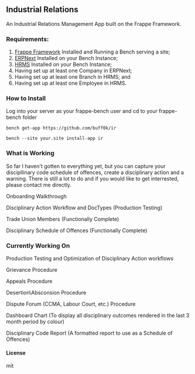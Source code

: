 ## Industrial Relations

An Industrial Relations Management App built on the Frappe Framework.


### Requirements:

1. [Frappe Framework](https://github.com/frappe/frappe) Installed and Running a Bench serving a site;
2. [ERPNext](https://github.com/frappe/erpnext) Installed on your Bench Instance;
3. [HRMS](https://github.com/frappe/hrms) Installed on your Bench Instance;
4. Having set up at least one Company in ERPNext;
5. Having set up at least one Branch in HRMS; and
6. Having set up at least one Employee in HRMS.


### How to Install

Log into your server as your frappe-bench user and cd to your frappe-bench folder

````
bench get-app https://github.com/buff0k/ir
````

````
bench --site your.site install-app ir
````


### What is Working

So far I haven't gotten to everything yet, but you can capture your discipllinary code schedule of offences, create a disciplinary action and a warning. There is still a lot to do and if you would like to get interrested, please contact me directly.

Onboarding Walkthrough

Disciplinary Action Workflow and DocTypes (Production Testing)

Trade Union Members (Functionally Complete)

Disciplinary Schedule of Offences (Functionally Complete)
   
### Currently Working On

Production Testing and Optimization of Disciplinary Action workflows

Grievance Procedure

Appeals Procedure

Desertion\Absconsion Procedure

Dispute Forum (CCMA, Labour Court, etc.) Procedure

Dashboard Chart (To display all disciplinary outcomes rendered in the last 3 month period by colour)

Disciplinary Code Report (A formatted report to use as a Schedule of Offences)


#### License

mit

